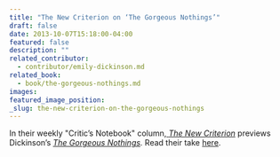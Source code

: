 ```yaml
---
title: "The New Criterion on ‘The Gorgeous Nothings’"
draft: false
date: 2013-10-07T15:18:00-04:00
featured: false
description: ""
related_contributor:
  - contributor/emily-dickinson.md
related_book:
  - book/the-gorgeous-nothings.md
images:
featured_image_position: 
_slug: the-new-criterion-on-the-gorgeous-nothings
---
```


In their weekly "Critic’s Notebook" column,[ _The New Criterion_](http://www.newcriterion.com/posts.cfm/Critic-s-Notebook-for-October-7--2013-7267) previews Dickinson’s _[The Gorgeous Nothings](http://ndbooks.com/book/the-gorgeous-nothings)._ Read their take [here](http://www.newcriterion.com/posts.cfm/Critic-s-Notebook-for-October-7--2013-7267). 


